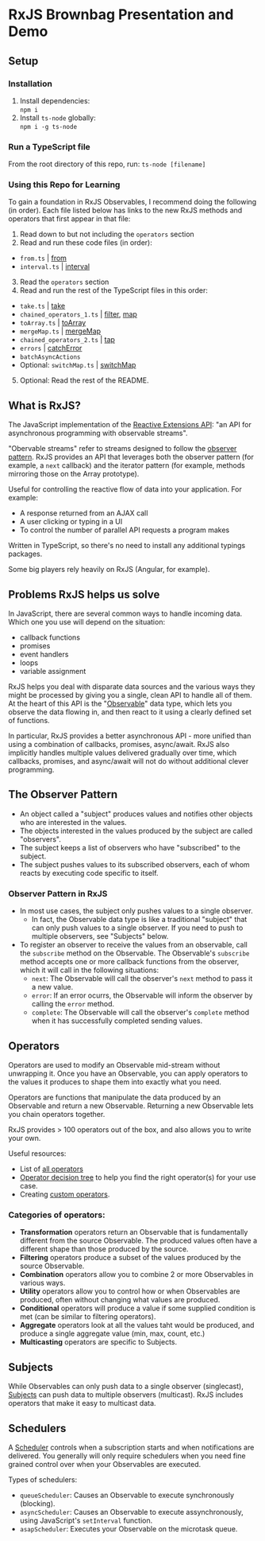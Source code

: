 # RxJS Brownbag Presentation and Demo

## Setup

### Installation
1. Install dependencies:  
`npm i`
2. Install `ts-node` globally:  
`npm i -g ts-node`

### Run a TypeScript file
From the root directory of this repo, run: `ts-node [filename]`

### Using this Repo for Learning
To gain a foundation in RxJS Observables, I recommend doing the following (in order). Each file listed below has links to the new RxJS methods and operators that first appear in that file:
1. Read down to but not including the `operators` section
2. Read and run these code files (in order):
 - `from.ts` | [from](https://rxjs.dev/api/index/function/from)
 - `interval.ts` | [interval](https://rxjs.dev/api/index/function/interval)
3. Read the `operators` section
4. Read and run the rest of the TypeScript files in this order:
 - `take.ts` | [take](https://rxjs.dev/api/operators/take)
 - `chained_operators_1.ts` | [filter](https://rxjs.dev/api/operators/filter), [map](https://rxjs.dev/api/operators/map)
 - `toArray.ts` | [toArray](https://rxjs.dev/api/operators/toArray)
 - `mergeMap.ts` | [mergeMap](https://rxjs.dev/api/operators/mergeMap)
 - `chained_operators_2.ts` | [tap](https://rxjs.dev/api/index/function/tap)
 - `errors` | [catchError](https://rxjs.dev/api/operators/catchError)
 - `batchAsyncActions`
 - Optional: `switchMap.ts` | [switchMap](https://rxjs.dev/api/operators/switchMap)
5. Optional: Read the rest of the README.

## What is RxJS?
The JavaScript implementation of the [Reactive Extensions API](https://reactivex.io): "an API for asynchronous programming with observable streams". 

"Obervable streams" refer to streams designed to follow the [observer pattern](https://en.wikipedia.org/wiki/Observer_pattern). RxJS provides an API that leverages both the observer pattern (for example, a `next` callback) and the iterator pattern (for example, methods mirroring those on the Array prototype).

Useful for controlling the reactive flow of data into your application. For example: 
 - A response returned from an AJAX call  
 - A user clicking or typing in a UI  
 - To control the number of parallel API requests a program makes  

Written in TypeScript, so there's no need to install any additional typings packages.

Some big players rely heavily on RxJS (Angular, for example).

## Problems RxJS helps us solve
In JavaScript, there are several common ways to handle incoming data. Which one you use will depend on the situation:
 - callback functions
 - promises
 - event handlers
 - loops
 - variable assignment

RxJS helps you deal with disparate data sources and the various ways they might be processed by giving you a single, clean API to handle all of them. At the heart of this API is the "[Observable](https://rxjs.dev/guide/observable)" data type, which lets you observe the data flowing in, and then react to it using a clearly defined set of functions.

In particular, RxJS provides a better asynchronous API - more unified than using a combination of callbacks, promises, async/await. RxJS also implicitly handles multiple values delivered gradually over time, which callbacks, promises, and async/await will not do without additional clever programming.

## The Observer Pattern
 - An object called a "subject" produces values and notifies other objects who are interested in the values. 
 - The objects interested in the values produced by the subject are called "observers".  
 - The subject keeps a list of observers who have "subscribed" to the subject. 
 - The subject pushes values to its subscribed observers, each of whom reacts by executing code specific to itself.  

### Observer Pattern in RxJS
 - In most use cases, the subject only pushes values to a single observer. 
   - In fact, the Observable data type is like a traditional "subject" that can only push values to a single observer. If you need to push to multiple observers, see "Subjects" below.  
 - To register an observer to receive the values from an observable, call the `subscribe` method on the Observable. The Observable's `subscribe` method accepts one or more callback functions from the observer, which it will call in the following situations:  
   - `next`: The Observable will call the observer's `next` method to pass it a new value.  
   - `error`: If an error ocurrs, the Observable will inform the observer by calling the `error` method.
   - `complete`: The Observable will call the observer's `complete` method when it has successfully completed sending values.  

## Operators
Operators are used to modify an Observable mid-stream without unwrapping it. Once you have an Observable, you can apply operators to the values it produces to shape them into exactly what you need.

Operators are functions that manipulate the data produced by an Observable and return a new Observable. Returning a new Observable lets you chain operators together.

RxJS provides > 100 operators out of the box, and also allows you to write your own.

Useful resources:
 - List of [all operators](https://rxjs.dev/guide/operators)  
 - [Operator decision tree](https://rxjs.dev/operator-decision-tree) to help you find the right operator(s) for your use case.  
 - Creating [custom operators](https://rxjs.dev/operator-decision-tree).

### Categories of operators:
 - **Transformation** operators return an Observable that is fundamentally different from the source Observable. The produced values often have a different shape than those produced by the source.
 - **Filtering** operators produce a subset of the values produced by the source Observable.
 - **Combination** operators allow you to combine 2 or more Observables in various ways.
 - **Utility** operators allow you to control how or when Observables are produced, often without changing what values are produced.
 - **Conditional** operators will produce a value if some supplied condition is met (can be similar to filtering operators).
 - **Aggregate** operators look at all the values taht would be produced, and produce a single aggregate value (min, max, count, etc.)
 - **Multicasting** operators are specific to Subjects.

## Subjects
While Observables can only push data to a single observer (singlecast),
[Subjects](https://rxjs.dev/guide/subject) can push data to multiple observers (multicast). RxJS includes operators that make it easy to multicast data.

## Schedulers
A [Scheduler](https://rxjs.dev/guide/scheduler) controls when a subscription starts and when notifications are delivered. You generally will only require schedulers when you need fine grained control over when your Observables are executed.

Types of schedulers:
 - `queueScheduler`: Causes an Observable to execute synchronously (blocking).
 - `asyncScheduler`: Causes an Observable to execute assynchronously, using JavaScript's `setInterval` function.
 - `asapScheduler`: Executes your Observable on the microtask queue.
